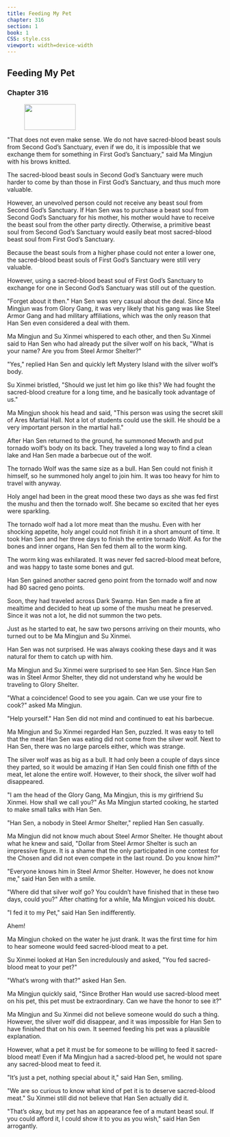 ```yaml
---
title: Feeding My Pet
chapter: 316
section: 1
book: 1
CSS: style.css
viewport: width=device-width
---
```


## Feeding My Pet

### Chapter 316

<figure>
	<img src="../Images/gem.gif" alt="" id="gem" width="120" height="60" />
</figure>

"That does not even make sense. We do not have sacred-blood beast souls from Second God’s Sanctuary, even if we do, it is impossible that we exchange them for something in First God’s Sanctuary," said Ma Mingjun with his brows knitted.

The sacred-blood beast souls in Second God’s Sanctuary were much harder to come by than those in First God’s Sanctuary, and thus much more valuable.

However, an unevolved person could not receive any beast soul from Second God’s Sanctuary. If Han Sen was to purchase a beast soul from Second God’s Sanctuary for his mother, his mother would have to receive the beast soul from the other party directly. Otherwise, a primitive beast soul from Second God’s Sanctuary would easily beat most sacred-blood beast soul from First God’s Sanctuary.

Because the beast souls from a higher phase could not enter a lower one, the sacred-blood beast souls of First God’s Sanctuary were still very valuable.

However, using a sacred-blood beast soul of First God’s Sanctuary to exchange for one in Second God’s Sanctuary was still out of the question.

"Forget about it then." Han Sen was very casual about the deal. Since Ma Mingjun was from Glory Gang, it was very likely that his gang was like Steel Armor Gang and had military affiliations, which was the only reason that Han Sen even considered a deal with them.

Ma Mingjun and Su Xinmei whispered to each other, and then Su Xinmei said to Han Sen who had already put the silver wolf on his back, "What is your name? Are you from Steel Armor Shelter?"

"Yes," replied Han Sen and quickly left Mystery Island with the silver wolf’s body.

Su Xinmei bristled, "Should we just let him go like this? We had fought the sacred-blood creature for a long time, and he basically took advantage of us."

Ma Mingjun shook his head and said, "This person was using the secret skill of Ares Martial Hall. Not a lot of students could use the skill. He should be a very important person in the martial hall."

After Han Sen returned to the ground, he summoned Meowth and put tornado wolf’s body on its back. They traveled a long way to find a clean lake and Han Sen made a barbecue out of the wolf.

The tornado Wolf was the same size as a bull. Han Sen could not finish it himself, so he summoned holy angel to join him. It was too heavy for him to travel with anyway.

Holy angel had been in the great mood these two days as she was fed first the mushu and then the tornado wolf. She became so excited that her eyes were sparkling.

The tornado wolf had a lot more meat than the mushu. Even with her shocking appetite, holy angel could not finish it in a short amount of time. It took Han Sen and her three days to finish the entire tornado Wolf. As for the bones and inner organs, Han Sen fed them all to the worm king.

The worm king was exhilarated. It was never fed sacred-blood meat before, and was happy to taste some bones and gut.

Han Sen gained another sacred geno point from the tornado wolf and now had 80 sacred geno points.

Soon, they had traveled across Dark Swamp. Han Sen made a fire at mealtime and decided to heat up some of the mushu meat he preserved. Since it was not a lot, he did not summon the two pets.

Just as he started to eat, he saw two persons arriving on their mounts, who turned out to be Ma Mingjun and Su Xinmei.

Han Sen was not surprised. He was always cooking these days and it was natural for them to catch up with him.

Ma Mingjun and Su Xinmei were surprised to see Han Sen. Since Han Sen was in Steel Armor Shelter, they did not understand why he would be traveling to Glory Shelter.

"What a coincidence! Good to see you again. Can we use your fire to cook?" asked Ma Mingjun.

"Help yourself." Han Sen did not mind and continued to eat his barbecue.

Ma Mingjun and Su Xinmei regarded Han Sen, puzzled. It was easy to tell that the meat Han Sen was eating did not come from the silver wolf. Next to Han Sen, there was no large parcels either, which was strange.

The silver wolf was as big as a bull. It had only been a couple of days since they parted, so it would be amazing if Han Sen could finish one fifth of the meat, let alone the entire wolf. However, to their shock, the silver wolf had disappeared.

"I am the head of the Glory Gang, Ma Mingjun, this is my girlfriend Su Xinmei. How shall we call you?" As Ma Mingjun started cooking, he started to make small talks with Han Sen.

"Han Sen, a nobody in Steel Armor Shelter," replied Han Sen casually.

Ma Mingjun did not know much about Steel Armor Shelter. He thought about what he knew and said, "Dollar from Steel Armor Shelter is such an impressive figure. It is a shame that the only participated in one contest for the Chosen and did not even compete in the last round. Do you know him?"

"Everyone knows him in Steel Armor Shelter. However, he does not know me," said Han Sen with a smile.

"Where did that silver wolf go? You couldn’t have finished that in these two days, could you?" After chatting for a while, Ma Mingjun voiced his doubt.

"I fed it to my Pet," said Han Sen indifferently.

Ahem!

Ma Mingjun choked on the water he just drank. It was the first time for him to hear someone would feed sacred-blood meat to a pet.

Su Xinmei looked at Han Sen incredulously and asked, "You fed sacred-blood meat to your pet?"

"What’s wrong with that?" asked Han Sen.

Ma Mingjun quickly said, "Since Brother Han would use sacred-blood meet on his pet, this pet must be extraordinary. Can we have the honor to see it?"

Ma Mingjun and Su Xinmei did not believe someone would do such a thing. However, the silver wolf did disappear, and it was impossible for Han Sen to have finished that on his own. It seemed feeding his pet was a plausible explanation.

However, what a pet it must be for someone to be willing to feed it sacred-blood meat! Even if Ma Mingjun had a sacred-blood pet, he would not spare any sacred-blood meat to feed it.

"It’s just a pet, nothing special about it," said Han Sen, smiling.

"We are so curious to know what kind of pet it is to deserve sacred-blood meat." Su Xinmei still did not believe that Han Sen actually did it.

"That’s okay, but my pet has an appearance fee of a mutant beast soul. If you could afford it, I could show it to you as you wish," said Han Sen arrogantly.